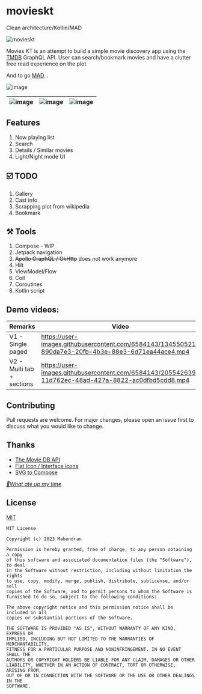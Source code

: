 # movieskt

Clean architecture/Kotlin/MAD

![movieskt](https://socialify.git.ci/mahendranv/movieskt/image?description=1&font=Inter&owner=1&pattern=Plus&theme=Dark)

Movies KT is an attempt to build a simple movie discovery app using the [TMDB](https://tmdb.apps.quintero.io/) GraphQL API. User can search/bookmark movies and have a clutter free read experience on the plot.

And to go [MAD](https://madscorecard.withgoogle.com/scorecards/2138907411/)...

![image](https://user-images.githubusercontent.com/6584143/134556913-b2388496-37d4-4f6d-89ab-dd31539f0e92.png)

| ![image](https://user-images.githubusercontent.com/6584143/205547183-bd5ba322-532d-4046-8535-245aa377e064.png) | ![image](https://user-images.githubusercontent.com/6584143/205547221-5f6eda04-9e56-45d3-b719-e918ce7e4b79.png) | ![image](https://user-images.githubusercontent.com/6584143/205547566-7ba21612-9bba-4a79-aaf1-8df2a0d559de.jpg) |
| -------------------------------------------------------------------------------------------------------------- | -------------------------------------------------------------------------------------------------------------- | -------------------------------------------------------------------------------------------------------------- |

## Features

1. Now playing list
2. Search
3. Details / Similar movies
4. Light/Night mode UI

## ☑️ TODO

1. Gallery
2. Cast info
3. Scrapping plot from wikipedia
4. Bookmark

## ⚒️ Tools

1. Compose - WIP
2. Jetpack navigation
3. ~~Apollo GraphQL / OkHttp~~ does not work anymore
4. Hilt
5. ViewModel/Flow
6. Coil
7. Coroutines
8. Kotlin script

## Demo videos:

| Remarks                   | Video                                                                                                |
| ------------------------- | ---------------------------------------------------------------------------------------------------- |
| V1 - Single paged         | https://user-images.githubusercontent.com/6584143/134550521-890da7e3-20fb-4b3e-88e3-6d71ea44ace4.mp4 |
| V2 - Multi tab + sections | https://user-images.githubusercontent.com/6584143/205542639-11d762ec-48ad-427a-8822-ac0dfbd5cdd8.mp4 |

## Contributing

Pull requests are welcome. For major changes, please open an issue first
to discuss what you would like to change.

## Thanks

- [The Movie DB API](https://github.com/holgerbrandl/themoviedbapi)
- [Flat Icon / Interface icons](https://www.flaticon.com/search?type=uicon)
- [SVG to Compose](https://github.com/overpas/svg-to-compose-intellij)

_[🤕What ate up my time](docs/nuances.md)_

## License

[MIT](https://choosealicense.com/licenses/mit/)

```
MIT License

Copyright (c) 2023 Mahendran

Permission is hereby granted, free of charge, to any person obtaining a copy
of this software and associated documentation files (the "Software"), to deal
in the Software without restriction, including without limitation the rights
to use, copy, modify, merge, publish, distribute, sublicense, and/or sell
copies of the Software, and to permit persons to whom the Software is
furnished to do so, subject to the following conditions:

The above copyright notice and this permission notice shall be included in all
copies or substantial portions of the Software.

THE SOFTWARE IS PROVIDED "AS IS", WITHOUT WARRANTY OF ANY KIND, EXPRESS OR
IMPLIED, INCLUDING BUT NOT LIMITED TO THE WARRANTIES OF MERCHANTABILITY,
FITNESS FOR A PARTICULAR PURPOSE AND NONINFRINGEMENT. IN NO EVENT SHALL THE
AUTHORS OR COPYRIGHT HOLDERS BE LIABLE FOR ANY CLAIM, DAMAGES OR OTHER
LIABILITY, WHETHER IN AN ACTION OF CONTRACT, TORT OR OTHERWISE, ARISING FROM,
OUT OF OR IN CONNECTION WITH THE SOFTWARE OR THE USE OR OTHER DEALINGS IN THE
SOFTWARE.
```
